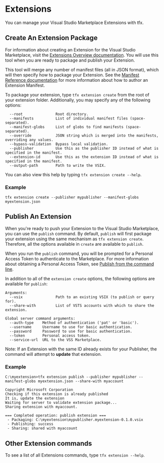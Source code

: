 # Extensions

You can manage your Visual Studio Marketplace Extensions with tfx.

## Create An Extension Package
For information about creating an Extension for the Visual Studio Marketplace, visit the [Extensions Overview documentation](https://www.visualstudio.com/integrate/extensions/overview). You will use this tool when you are ready to package and publish your Extension.

This tool will merge any number of manifest files (all in JSON format), which will then specify how to package your Extension. See the [Manifest Reference documentation](https://www.visualstudio.com/en-us/integrate/extensions/develop/manifest) for more information about how to author an Extension Manifest.

To package your extension, type `tfx extension create` from the root of your extension folder. Additionally, you may specify any of the following options:

```
  --root               Root directory.
  --manifests          List of individual manifest files (space-separated).
  --manifest-globs     List of globs to find manifests (space-separated).
  --override           JSON string which is merged into the manifests, overriding any values.
  --bypass-validation  Bypass local validation.
  --publisher          Use this as the publisher ID instead of what is specified in the manifest.
  --extension-id       Use this as the extension ID instead of what is specified in the manifest.
  --output-path        Path to write the VSIX.
```
You can also view this help by typing `tfx extension create --help`.

### Example
```
tfx extension create --publisher mypublisher --manifest-globs myextension.json
```

## Publish An Extension
When you're ready to push your Extension to the Visual Studio Marketplace, you can use the `publish` command. By default, `publish` will first package your extension using the same mechanism as `tfx extension create`. Therefore, all the options available in `create` are available to `publish`.

When you run the `publish` command, you will be prompted for a Personal Access Token to authenticate to the Marketplace. For more information about obtaining a Personal Access Token, see [Publish from the command line](https://www.visualstudio.com/en-us/integrate/extensions/publish/command-line).

In addition to all of the `extension create` options, the following options are available for `publish`:
```
Arguments:
  --vsix               Path to an existing VSIX (to publish or query for).
  --share-with         List of VSTS accounts with which to share the extension.

Global server command arguments:
  --auth-type    Method of authentication ('pat' or 'basic').
  --username     Username to use for basic authentication.
  --password     Password to use for basic authentication.
  --token        Personal access token.
  --service-url  URL to the VSS Marketplace.
```

Note: If an Extension with the same ID already exists for your Publisher, the command will attempt to **update** that extension.

### Example
```
C:\myextension>tfx extension publish --publisher mypublisher --manifest-globs myextension.json --share-with myaccount

Copyright Microsoft Corporation
Checking if this extension is already published
It is, update the extension
Waiting for server to validate extension package...
Sharing extension with myaccount.

=== Completed operation: publish extension ===
 - Packaging: C:\myextension\mypublisher.myextension-0.1.0.vsix
 - Publishing: success
 - Sharing: shared with myaccount
```

## Other Extension commands
To see a list of all Extensions commands, type `tfx extension --help`.